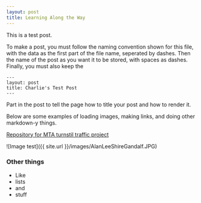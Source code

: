 ```yaml
---
layout: post
title: Learning Along the Way
---
```


This is a test post.

To make a post, you must follow the naming convention shown for this file,
with the data as the first part of the file name, seperated by dashes. Then
the name of the post as you want it to be stored, with spaces as dashes.
Finally, you must also keep the

```
---
layout: post
title: Charlie's Test Post
---
```

Part in the post to tell the page how to title your post and how to render it.

Below are some examples of loading images, making links, and doing other
markdown-y things.


[Repository for MTA turnstil traffic project](https://github.com/cyaris/Benson-Project)

![Image test]({{ site.url }}/images/AlanLeeShireGandalf.JPG)

### Other things
* Like
* lists
* and
* stuff

